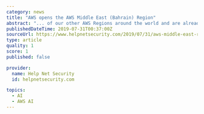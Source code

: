 ```yaml
---
category: news
title: "AWS opens the AWS Middle East (Bahrain) Region"
abstract: "... of our other AWS Regions around the world and are already seeing strong demand in the Middle East for AWS technologies like artificial intelligence and machine learning, data analytics, IoT, and much more. “We are excited to see how our cloud ..."
publishedDateTime: 2019-07-31T00:37:00Z
sourceUrl: https://www.helpnetsecurity.com/2019/07/31/aws-middle-east-region/
type: article
quality: 1
score: 1
published: false

provider:
  name: Help Net Security
  id: helpnetsecurity.com

topics:
  - AI
  - AWS AI
---
```


